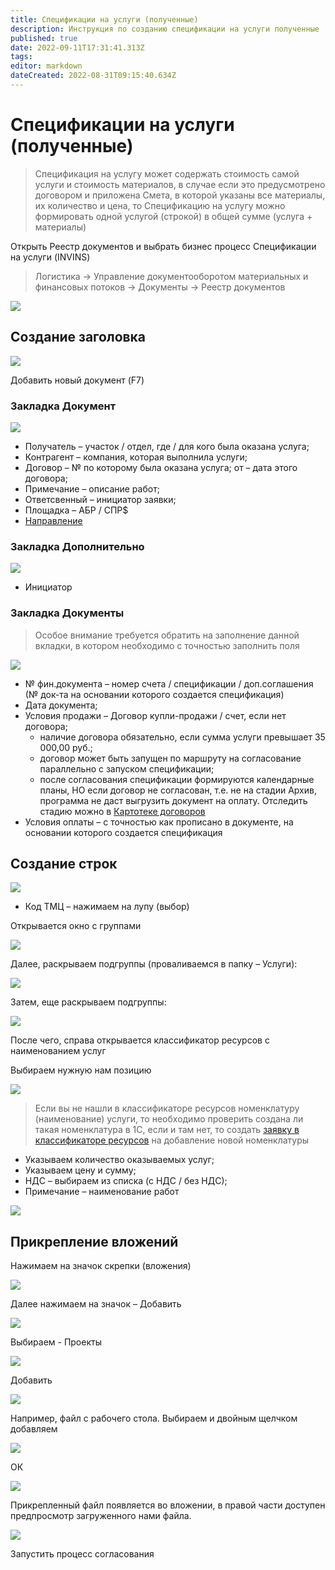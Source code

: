 ```yaml
---
title: Спецификации на услуги (полученные)
description: Инструкция по созданию спецификации на услуги полученные
published: true
date: 2022-09-11T17:31:41.313Z
tags: 
editor: markdown
dateCreated: 2022-08-31T09:15:40.634Z
---
```


# Спецификации на услуги (полученные)


>Спецификация на услугу может содержать стоимость самой услуги и стоимость материалов, в случае если это предусмотрено договором и приложена Смета, в которой указаны все материалы, их количество и цена, то Спецификацию на услугу можно формировать одной услугой (строкой) в общей сумме (услуга + материалы)


Открыть Реестр документов и выбрать бизнес процесс Спецификации на услуги (INVINS)


>Логистика → Управление документооборотом материальных и финансовых потоков → Документы → Реестр документов


![](<../../assets/4 (68).png>)

## Создание заголовка

![](<../../assets/6 (27).png>)

Добавить новый документ (F7)

### Закладка Документ

![](<../../assets/image (893).png>)

* Получатель – участок / отдел, где / для кого была оказана услуга;
* Контрагент – компания, которая выполнила услуги;
* Договор – № по которому была оказана услуга; от – дата этого договора;
* Примечание – описание работ;
* Ответсвенный – инициатор заявки;
* Площадка – АБР / СПР$
* [Направление](../nsi/napravlenie-sogl.md)

### **Закладка Дополнительно**

![](<../../assets/8 (30).png>)

* Инициатор

### **Закладка Документы**


>Особое внимание требуется обратить на заполнение данной вкладки, в котором необходимо с точностью заполнить поля


![](<../../assets/9 (11).png>)

* № фин.документа – номер счета / спецификации / доп.соглашения (№ док-та на основании которого создается спецификация)
* Дата документа;
* Условия продажи – Договор купли-продажи / счет, если нет договора;
  * наличие договора обязательно, если сумма услуги превышает 35 000,00 руб.;
  * договор может быть запущен по маршруту на согласование параллельно с запуском спецификации;
  * после согласования спецификации формируются календарные планы, НО если  договор не согласован, т.е. не на стадии Архив, программа не даст выгрузить документ на оплату. Отследить стадию можно в [Картотеке договоров](../../kontraktno-dogovornoi-uchet/sozdanie-dokumentov/)
* Условия оплаты – с точностью как прописано в документе, на основании которого создается спецификация

## **Создание строк**

![](<../../assets/10 (15).png>)

* Код ТМЦ – нажимаем на лупу (выбор)

Открывается окно с группами

![](<../../assets/11 (11).png>)

Далее, раскрываем подгруппы (проваливаемся в папку – Услуги):

![](<../../assets/12 (22).png>)

Затем, еще раскрываем подгруппы:

![](<../../assets/13 (21).png>)

После чего, справа открывается классификатор ресурсов с наименованием услуг

Выбираем нужную нам позицию

![](<../../assets/14 (6).png>)


>Если вы не нашли в классификаторе ресурсов номенклатуру (наименование) услуги, то необходимо проверить создана ли такая номенклатура в 1С, если и там нет, то создать [заявку в классификаторе ресурсов](../../upravlenie-mdm/zayavki-na-vvod-resursov/) на добавление новой номенклатуры


* Указываем количество оказываемых услуг;
* Указываем цену и сумму;
* НДС – выбираем из списка (с НДС / без НДС);
* Примечание – наименование работ

![](<../../assets/15 (4).png>)

## **Прикрепление вложений**

Нажимаем на значок скрепки (вложения)

![](<../../assets/16 (13).png>)

Далее нажимаем на значок – Добавить

![](<../../assets/17 (7).png>)

Выбираем - Проекты

![](<../../assets/18 (11).png>)

Добавить

![](<../../assets/19 (5).png>)

Например, файл с рабочего стола. Выбираем и двойным щелчком добавляем

![](<../../assets/20 (6).png>)

ОК

![](<../../assets/21 (9).png>)

Прикрепленный файл появляется во вложении, в правой части доступен предпросмотр загруженного нами файла.

![](<../../assets/22 (2).png>)

Запустить процесс согласования
